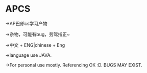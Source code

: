# APCS
→AP巴郎cs学习产物

→杂物，可能有bug，劳驾指正~

→中文 + ENG|chinese + Eng

→language use JAVA.


→For personal use mostly. Referencing OK :D. BUGS MAY EXIST.
